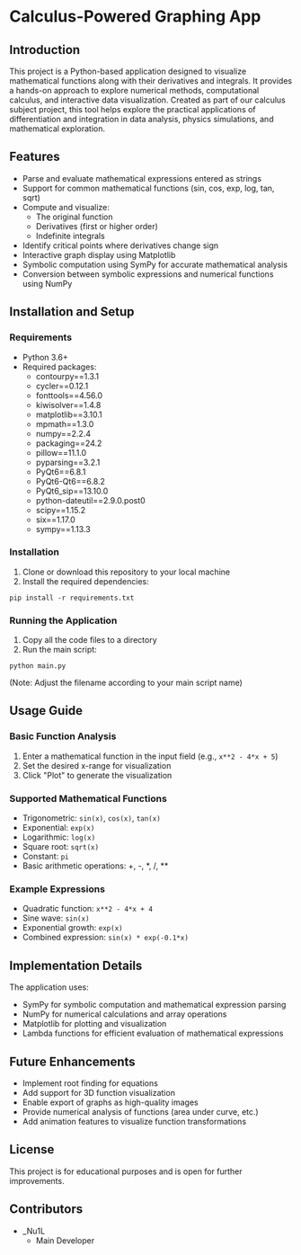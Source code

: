 # Calculus-Powered Graphing App

## Introduction
This project is a Python-based application designed to visualize mathematical functions along with their derivatives and integrals. It provides a hands-on approach to explore numerical methods, computational calculus, and interactive data visualization. Created as part of our calculus subject project, this tool helps explore the practical applications of differentiation and integration in data analysis, physics simulations, and mathematical exploration.

## Features
- Parse and evaluate mathematical expressions entered as strings
- Support for common mathematical functions (sin, cos, exp, log, tan, sqrt)
- Compute and visualize:
  - The original function
  - Derivatives (first or higher order)
  - Indefinite integrals
- Identify critical points where derivatives change sign
- Interactive graph display using Matplotlib
- Symbolic computation using SymPy for accurate mathematical analysis
- Conversion between symbolic expressions and numerical functions using NumPy

## Installation and Setup

### Requirements
- Python 3.6+
- Required packages:
  - contourpy==1.3.1
  - cycler==0.12.1
  - fonttools==4.56.0
  - kiwisolver==1.4.8
  - matplotlib==3.10.1
  - mpmath==1.3.0
  - numpy==2.2.4
  - packaging==24.2
  - pillow==11.1.0
  - pyparsing==3.2.1
  - PyQt6==6.8.1
  - PyQt6-Qt6==6.8.2
  - PyQt6_sip==13.10.0
  - python-dateutil==2.9.0.post0
  - scipy==1.15.2
  - six==1.17.0
  - sympy==1.13.3

### Installation
1. Clone or download this repository to your local machine
2. Install the required dependencies:
```
pip install -r requirements.txt
```

### Running the Application
1. Copy all the code files to a directory
2. Run the main script:
```
python main.py
```
(Note: Adjust the filename according to your main script name)

## Usage Guide

### Basic Function Analysis
1. Enter a mathematical function in the input field (e.g., `x**2 - 4*x + 5`)
2. Set the desired x-range for visualization
3. Click "Plot" to generate the visualization

### Supported Mathematical Functions
- Trigonometric: `sin(x)`, `cos(x)`, `tan(x)`
- Exponential: `exp(x)`
- Logarithmic: `log(x)`
- Square root: `sqrt(x)`
- Constant: `pi`
- Basic arithmetic operations: +, -, *, /, **

### Example Expressions
- Quadratic function: `x**2 - 4*x + 4`
- Sine wave: `sin(x)`
- Exponential growth: `exp(x)`
- Combined expression: `sin(x) * exp(-0.1*x)`

## Implementation Details

The application uses:
- SymPy for symbolic computation and mathematical expression parsing
- NumPy for numerical calculations and array operations
- Matplotlib for plotting and visualization
- Lambda functions for efficient evaluation of mathematical expressions

## Future Enhancements
- Implement root finding for equations
- Add support for 3D function visualization
- Enable export of graphs as high-quality images
- Provide numerical analysis of functions (area under curve, etc.)
- Add animation features to visualize function transformations

## License
This project is for educational purposes and is open for further improvements.

## Contributors
- _Nu1L
  - Main Developer
